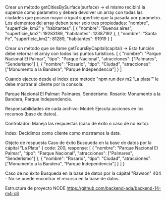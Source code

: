 Crear un método getCitiesBySurface(surface) -> el mismo recibirá la supercie como parametro y deberá devolver un array con todas las ciudades que posean mayor o igual superficie que la pasada por parametro. Los elementos del array deben tener solo tres propiedades: "nombre", "superficie_km2" y "habitantes".
[ { "nombre": "Buenos aires", "superficie_km2": 19283189, "habitantes": 12387192 }, { "nombre": "Santa Fe", "superficie_km2": 81289, "habitantes": 91919 } ]

Crear un método que se llame getToursByCapital(capital) -> Esta función debe retornar el array con todos los puntos turisticos.
[ { "nombre": "Parque Nacional El Palmar", "tipo": "Parque Nacional", "atracciones": ["Palmares", "Senderismo"] }, { "nombre": "Rosario", "tipo": "Ciudad", "atracciones": ["Monumento a la Bandera", "Parque Independencia"] } ]

Cuando ejecuto desde el index este metodo "npm run dev m2 'La plata'" le debe mostrar al cliente por la consola:

Parque Nacional El Palmar: Palmares, Senderismo. Rosario: Monumento a la Bandera, Parque Independencia.

Responsabilidades de cada archivo:
Model:
Ejecuta acciones en los recursos (base de datos).

Controlador:
Maneja las respuestas (caso de éxito o caso de no éxito).

Index:
Decidimos como cliente como mostramos la data.

Objeto de respuesta
Caso de éxito
Busqueda en la base de datos por la cápital "La Plata"
{ code: 200, response: [ { "nombre": "Parque Nacional El Palmar", "tipo": "Parque Nacional", "atracciones": ["Palmares", "Senderismo"] }, { "nombre": "Rosario", "tipo": "Ciudad", "atracciones": ["Monumento a la Bandera", "Parque Independencia"] } ] }

Caso de no éxito
Busqueda en la base de datos por la cápital "Rawson"
404 - No se puede encontrar el recurso en la base de datos.

Estructura de proyecto NODE
https://github.com/backend-ada/backend-14-m4-c8
